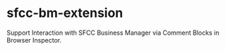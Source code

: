 # sfcc-bm-extension
Support Interaction with SFCC Business Manager via Comment Blocks in Browser Inspector.
